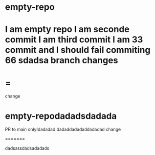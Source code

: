 
# empty-repo
I am empty repo
I am seconde commit
I am third commit
I am 33 commit and I should fail
commiting 66
sdadsa
branch changes
=======
=
=======
change
# empty-repodadadsdadada
PR to main only!dadadad
dadaddadadaddadadad
change

=======

dadsassdadsadadads
